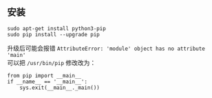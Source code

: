 ## 安装
```
sudo apt-get install python3-pip 
sudo pip install --upgrade pip 

```

升级后可能会报错 `AttributeError: 'module' object has no attribute 'main' `   
可以把 `/usr/bin/pip` 修改改为：
```
from pip import __main__
if __name__ == '__main__':
    sys.exit(__main__._main())
```
